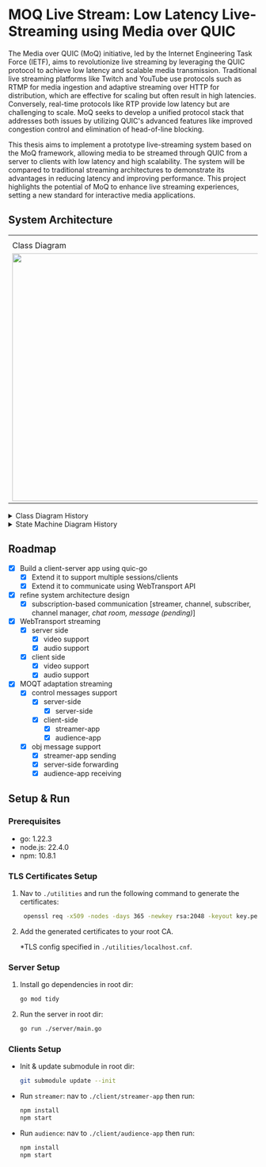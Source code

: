 # MOQ Live Stream: Low Latency Live-Streaming using Media over QUIC

The Media over QUIC (MoQ) initiative, led by the Internet Engineering Task Force (IETF), aims to revolutionize live streaming by leveraging the QUIC protocol to achieve low latency and scalable media transmission. Traditional live streaming platforms like Twitch and YouTube use protocols such as RTMP for media ingestion and adaptive streaming over HTTP for distribution, which are effective for scaling but often result in high latencies. Conversely, real-time protocols like RTP provide low latency but are challenging to scale. MoQ seeks to develop a unified protocol stack that addresses both issues by utilizing QUIC's advanced features like improved congestion control and elimination of head-of-line blocking.

This thesis aims to implement a prototype live-streaming system based on the MoQ framework, allowing media to be streamed through QUIC from a server to clients with low latency and high scalability. The system will be compared to traditional streaming architectures to demonstrate its advantages in reducing latency and improving performance. This project highlights the potential of MoQ to enhance live streaming experiences, setting a new standard for interactive media applications.

## System Architecture

<table>
  
  <th>
    <tr>
      <td>Class Diagram</td>
      <td>State Machine Diagram</td>
    </tr>
  </th>

  <tr>
    <td>
      <img width="500" src="https://github.com/user-attachments/assets/f373b95a-dc1a-434d-9fd4-c75817a14e87">
    </td>
    <td>
      <img width="500" src="https://github.com/user-attachments/assets/6f148cd6-dee1-4b36-a237-aa2300644c0a">
    </td>
  </tr>
  
</table>

<details>
  <summary>Class Diagram History</summary>
  <table>
    <tr>
      <td>
        <img
          width="500"
          src="https://github.com/user-attachments/assets/94ad26d3-fb4d-4016-9247-12ae484c80bb"
        />
      </td>
    </tr>
    <tr>
      <td>
        <img
          width="500"
          src="https://github.com/user-attachments/assets/a1553e78-808f-4d91-b2e3-ebcef4188c95"
        />
      </td>
    </tr>
    <tr>
      <td>
        <img
          width="500"
          src="https://github.com/user-attachments/assets/1d683f32-98c6-4147-887d-cd4ff84dac41"
        />
      </td>
    </tr>
    <tr>
      <td>
        <img
          width="500"
          src="https://github.com/user-attachments/assets/87b76cf9-b5c9-4e0d-9254-0bac5d46607e"
        />
      </td>
    </tr>
  </table>
</details>

<details>
  <summary>State Machine Diagram History</summary>

  <table>
    <tr>
      <td>
        <img
          width="500"
          src="https://github.com/user-attachments/assets/08d8abfe-b27c-45e8-9ce2-e6269ec1d361"
        />
      </td>
    </tr>
    <tr>
      <td>
        <img
          width="500"
          src="https://github.com/user-attachments/assets/583fdc66-a9f3-458f-bbab-8ef2a843a063"
        />
      </td>
    </tr>
  </table>
</details>

## Roadmap

- [x] Build a client-server app using quic-go
  - [x] Extend it to support multiple sessions/clients
  - [x] Extend it to communicate using WebTransport API
- [x] refine system architecture design
  - [x] subscription-based communication [streamer, channel, subscriber, channel manager, *chat room, message (pending)*]
- [x] WebTransport streaming
  - [x] server side
    - [x] video support
    - [x] audio support
  - [x] client side
    - [x] video support
    - [x] audio support
- [x] MOQT adaptation streaming
  - [x] control messages support
    - [x] server-side
      - [x] server-side
    - [x] client-side
      - [x] streamer-app
      - [x] audience-app
  - [x] obj message support
    - [x] streamer-app sending
    - [x] server-side forwarding
    - [x] audience-app receiving

## Setup & Run

### Prerequisites

- go: 1.22.3
- node.js: 22.4.0
- npm: 10.8.1

### TLS Certificates Setup

1. Nav to `./utilities` and run the following command to generate the certificates:
   ```sh
    openssl req -x509 -nodes -days 365 -newkey rsa:2048 -keyout key.pem -out cert.pem -config localhost.cnf
   ```
2. Add the generated certificates to your root CA.

   \*TLS config specified in `./utilities/localhost.cnf`.

### Server Setup

1. Install go dependencies in root dir:
   ```sh
   go mod tidy
   ```
2. Run the server in root dir:
   ```sh
   go run ./server/main.go
   ```

### Clients Setup

- Init & update submodule in root dir:
  ```sh
  git submodule update --init
  ```
- Run `streamer`: nav to `./client/streamer-app` then run:
  ```sh
  npm install
  npm start
  ```
- Run `audience`: nav to `./client/audience-app` then run:
  ```sh
  npm install
  npm start
  ```
